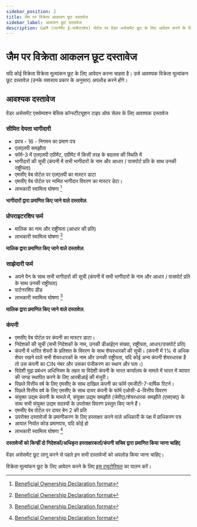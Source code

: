 ```yaml
---
sidebar_position: 2
title: जैम पर विक्रेता आकलन छूट दस्तावेज
sidebar_label: आकलन छूट दस्तावेज
description: GeM (गवर्नमेंट ई-मार्केटप्लेस) पोर्टल पर वेंडर असेसमेंट छूट के लिए आवेदन करने के लिए वेंडर असेसमेंट छूट दस्तावेज़ अपलोड करें
---
```


# जैम पर विक्रेता आकलन छूट दस्तावेज
यदि कोई विक्रेता विक्रेता मूल्यांकन छूट के लिए आवेदन करना चाहता है। उसे आवश्यक विक्रेता मूल्यांकन छूट दस्तावेज़ (उनके व्यवसाय प्रकार के अनुसार) अपलोड करने होंगे।

## आवश्यक दस्तावेज
वेंडर असेसमेंट एक्सेम्पशन बेसिस कॉन्स्टीट्यूशन टाइप ऑफ सेलर के लिए आवश्यक दस्तावेज

### सीमित देयता भागीदारी
- प्रपत्र - 16 - निगमन का प्रमाण पत्र
- एलएलपी समझौता
- फॉर्म-3 में एलएलपी एग्रीमेंट, एग्रीमेंट में किसी तरह के बदलाव की स्थिति में
- भागीदारों की सूची (कंपनी में सभी भागीदारों के नाम और आधार / पासपोर्ट प्रति के साथ उनकी राष्ट्रीयता)
- एमसीए वेब पोर्टल पर एलएलपी का मास्टर डाटा
- एमसीए वेब पोर्टल पर नामित भागीदार विवरण का मास्टर डेटा।
- लाभकारी स्वामित्व घोषणा [^1]

**भागीदारों द्वारा प्रमाणित किए जाने वाले दस्तावेज़**.

### प्रोपराइटरशिप फर्म
- मालिक का नाम और राष्ट्रीयता (आधार की प्रति)
- लाभकारी स्वामित्व घोषणा [^1]

**मालिक द्वारा प्रमाणित किए जाने वाले दस्तावेज़**.

### साझेदारी फर्म
- अपने पैन के साथ सभी भागीदारों की सूची (कंपनी में सभी भागीदारों के नाम और आधार / पासपोर्ट प्रति के साथ उनकी राष्ट्रीयता)
- पार्टनरशिप डीड
- लाभकारी स्वामित्व घोषणा [^1]

**मालिक द्वारा प्रमाणित किए जाने वाले दस्तावेज़**.

### कंपनी
- एमसीए वेब पोर्टल पर कंपनी का मास्टर डाटा।
- निदेशकों की सूची (सभी निदेशकों के नाम, उनकी डीआईएन संख्या, राष्ट्रीयता, आधार/पासपोर्ट प्रति)
- कंपनी में धारित शेयरों के प्रतिशत के विवरण के साथ शेयरधारकों की सूची।
(कंपनी में 1% से अधिक शेयर रखने वाले सभी शेयरधारकों के नाम और उनकी राष्ट्रीयता, यदि कोई अन्य कंपनी शेयरधारक है तो उस कंपनी का CIN नंबर और उसका पंजीकरण का स्थान और पता।)
- विदेशी मुद्रा प्रबंधन अधिनियम के तहत या विदेशी कंपनी के भारत कार्यालय के मामले में भारत में व्यापार की जगह स्थापित करने के लिए आरबीआई की मंजूरी।
- पिछले वित्तीय वर्ष के लिए एमसीए के साथ दाखिल कंपनी का फॉर्म एमजीटी-7-वार्षिक रिटर्न।
- पिछले वित्तीय वर्ष के लिए एमसीए के साथ दायर कंपनी के फॉर्म एओसी-4-वित्तीय विवरण
- संयुक्त उद्यम कंपनी के मामले में, संयुक्त उद्यम समझौते (जेवीए)/शेयरधारक समझौते (एसएचए) के साथ सभी संयुक्त उद्यम सदस्यों के उपरोक्त विवरण प्रस्तुत किए जाने हैं।
- एमसीए वेब पोर्टल पर दायर बेन 2 की प्रति
- उपरोक्त दस्तावेजों के प्रमाणीकरण के लिए हस्ताक्षर करने वाले अधिकारी के पक्ष में प्राधिकरण पत्र
- आयात निर्यात कोड प्रमाणपत्र, यदि कोई हो
- लाभकारी स्वामित्व घोषणा [^1]

**दस्तावेजों को किन्हीं दो निदेशकों/अधिकृत हस्ताक्षरकर्ता/कंपनी सचिव द्वारा प्रमाणित किया जाना चाहिए**.

वेंडर असेसमेंट छूट लागू करने से पहले इन सभी दस्तावेजों को अपलोड किया जाना चाहिए।

विक्रेता मूल्यांकन छूट के लिए आवेदन करने के लिए [इस ट्यूटोरियल](/docs/seller-profile/vendor-assessment/assessment-exemption) का पालन करें।

[^1]: [Beneficial Ownership Declaration format](https://assets-bg.gem.gov.in/resources/upload/shared_doc/beneficial-ownership-declaration-format_1632115898.pdf)